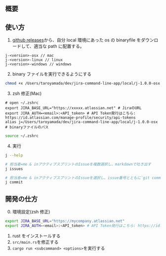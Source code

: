 ## 概要

## 使い方

1. [github releases](https://github.com/PyTommy/jira-command-line-app/releases)から、自分 local 環境にあった os の binaryfile をダウンロードして、適当な path に配置する。

```
j-<version>-osx // mac
j-<version>-linux // linux
j-<version>-windows // windows
```

2. binary ファイルを実行できるようにする

```sh
chmod +x /Users/taroyamada/dev/jira-command-line-app/local/j-1.0.0-osx // 例
```

3. zsh 修正(Mac)

```
# open ~/.zshrc
export JIRA_BASE_URL="https://xxxxx.atlassian.net" # JiraのURL
export JIRA_AUTH=<email>:<API_token> # API Token発行はこちら: https://id.atlassian.com/manage-profile/security/api-tokens
alias j=/Users/taroyamada/dev/jira-command-line-app/local/j-1.0.0-osx # binaryファイルのパス
```

```sh
source ~/.zshrc
```

4. 実行

```sh
j --help

# 担当者=me & inアクティブスプリントのIssueを複数選択し、markdownで吐き出す
j issues

# 担当者=me & inアクティブスプリントのIssueを選択し、issue番号とともに`git commit`
j commit
```

## 開発の仕方

0. 環境設定(zsh 修正)

```sh
export JIRA_BASE_URL="https://mycompany.atlassian.net"
export JIRA_AUTH=<email>:<API_token> # API Token発行はこちら: https://id.atlassian.com/manage-profile/security/api-tokens
```

1. rust をインストールする
2. `src/main.rs`を修正する
3. `cargo run <subcommand> <options>`を実行する
